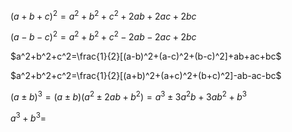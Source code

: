$(a+b+c)^2=a^2+b^2+c^2+2ab+2ac+2bc$

$(a-b-c)^2=a^2+b^2+c^2-2ab-2ac+2bc$

$a^2+b^2+c^2=\frac{1}{2}[(a-b)^2+(a-c)^2+(b-c)^2]+ab+ac+bc$

$a^2+b^2+c^2=\frac{1}{2}[(a+b)^2+(a+c)^2+(b+c)^2]-ab-ac-bc$

$(a \pm b)^3=(a \pm b)(a^2 \pm 2ab+b^2)=a^3 \pm 3a^2b+3ab^2+b^3$

$a^3+b^3=$

